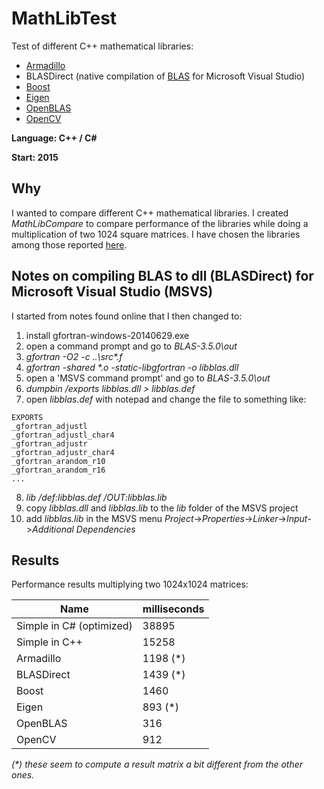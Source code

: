 # MathLibTest
Test of different C++ mathematical libraries:

* [Armadillo](https://en.wikipedia.org/wiki/Armadillo_(C%2B%2B_library))
* BLASDirect (native compilation of [BLAS](https://en.wikipedia.org/wiki/Basic_Linear_Algebra_Subprograms) for Microsoft Visual Studio)
* [Boost](https://en.wikipedia.org/wiki/Boost_(C%2B%2B_libraries))
* [Eigen](https://en.wikipedia.org/wiki/Eigen_(C%2B%2B_library))
* [OpenBLAS](https://en.wikipedia.org/wiki/OpenBLAS)
* [OpenCV](https://en.wikipedia.org/wiki/OpenCV)

**Language: C++ / C#**

**Start: 2015**

## Why
I wanted to compare different C++ mathematical libraries. I created _MathLibCompare_ to compare performance of the libraries while doing a multiplication of two 1024 square matrices. I have chosen the libraries among those reported [here](https://en.wikipedia.org/wiki/List_of_numerical_libraries).

## Notes on compiling BLAS to dll (BLASDirect) for Microsoft Visual Studio (MSVS)
I started from notes found online that I then changed to:

1) install gfortran-windows-20140629.exe
2) open a command prompt and go to _BLAS-3.5.0\out_
3) _gfortran -O2 -c ..\src\*.f_
4) _gfortran -shared *.o -static-libgfortran -o libblas.dll_
5) open a 'MSVS command prompt' and go to _BLAS-3.5.0\out_
6) _dumpbin /exports libblas.dll > libblas.def_
7) open _libblas.def_ with notepad and change the file to something like:
```
EXPORTS
_gfortran_adjustl
_gfortran_adjustl_char4
_gfortran_adjustr
_gfortran_adjustr_char4
_gfortran_arandom_r10
_gfortran_arandom_r16
...
```
8) _lib /def:libblas.def /OUT:libblas.lib_
9) copy _libblas.dll_ and _libblas.lib_ to the _lib_ folder of the MSVS project
10) add _libblas.lib_ in the MSVS menu _Project_->_Properties_->_Linker_->_Input_->_Additional Dependencies_ 

## Results
Performance results multiplying two 1024x1024 matrices:

Name                     | milliseconds
-------------------------|-----------------
Simple in C# (optimized) | 38895
Simple in C++            | 15258
Armadillo                | 1198 (*)
BLASDirect               | 1439 (*)
Boost                    | 1460
Eigen                    | 893 (*)
OpenBLAS                 | 316
OpenCV                   | 912

_(*) these seem to compute a result matrix a bit different from the other ones._

